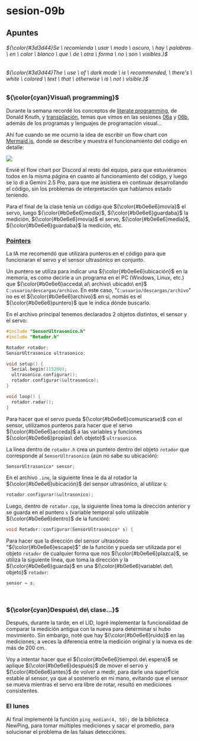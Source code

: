 # sesion-09b

## Apuntes
###### ${\color{#3d3d44}Se \ recomienda \ usar \ modo \ oscuro, \ hay \ palabras \ en \ color \ blanco \ que \ de \ otra \ forma \ no \ son \ visibles.}$ <br/>
###### ${\color{#3d3d44}The \ use \ of \ dark mode \ is \ recommended, \ there's \ white \ colored \ text \ that \ otherwise \ is \ not \ visible.}$ <br/>

### ${\color{cyan}Visual\ programming}$

Durante la semana recordé los conceptos de [literate programming](https://en.wikipedia.org/wiki/Literate_programming), de Donald Knuth, y [transpilación](https://es.wikipedia.org/wiki/Transpilador), temas que vimos en las sesiones [06a](https://github.com/disenoUDP/dis8645-2025-02-procesos/tree/main/28-FranUDP/sesion-06a) y [06b](https://github.com/disenoUDP/dis8645-2025-02-procesos/tree/main/28-FranUDP/sesion-06b), además de los programas y lenguajes de programación visual...

Ahí fue cuando se me ocurrió la idea de escribir un flow chart con [Mermaid.js](https://mermaid.js.org/), donde se describe y muestra el funcionamiento del código en detalle:

[![](https://mermaid.ink/img/pako:eNqNU8tu2zAQ_BWCJ4VwAju2bFmHBqnzaNo8gCS9FLosRNphK5IqKTqJH5_UUz6gQPNjXVKNnVzaXgSR2tmZ2VktaWm4oDmdVua-vAPbkNujQp8kN8LOzTVwsKQ0Sgq9ACI0qYDUxslSPj9pIjW-QEUYAz3zlbmQmrEdsrv7jhwW-nD56-exe4uAsvEIkLPwhC0QHhg7WEfk6tKsyPuWn8AcAjFjNTjDGJlZ4MYhErtyYQUqbvlWt8IqqcMtUWYurBMrMkl81VhEok5DlMRvXLoGNKpuYUfJqQfL0VpF5lAZS8DJmUYSggIjG3asiAtqIiQYaxlvnn-syPF_CJWL714KZPmL1NPk8z-kfkgmRtVggSjB346zNDEY0I2w0oTArBWuNppjbo0IVpR0ClXGabf9zpY3AYYi91vrwrW5CHcQOjrUYEHjABhTYGdCH1trLGPrQp9tk_qYXAQPWBRndPXVOLQf0o1cpPSPSPFCwOUUJyH0zqZHO0VS6Ek8f9oszcZ-9IsRST1t7ZlX-xOqDj2XZrs_seN5ci1qa7gvBfE6hBitQih1MVJV96PMBVhUc9qyb31dJJeG2D89pG2RWHgeSy5RphOkiUk-P4X2r2qxeyxvFbWCrhIuHOYl5_GP0qgqyIBHNIFbHHYmhht-uEYKVccN9A7XU0b5EvckJndCO3RmJad5Y73oUIUiIBzpstCEFLS5E0oUNMdX7PatoIVeI6YG_cUY9QKzxs_uaD6FyuHJ1xwacSQBF1dtbjEpXIKJ8bqheZaNhrELzZf0gea9_dHeuDseZtm4m6bDQX_UoY943d1Lh920Nxr0s2zYG6T9dYcuInF3bzwaZf00HWdpt9cfZPvr30GIhTQ?type=png)](https://mermaid.live/edit#pako:eNqNU8tu2zAQ_BWCJ4VwAju2bFmHBqnzaNo8gCS9FLosRNphK5IqKTqJH5_UUz6gQPNjXVKNnVzaXgSR2tmZ2VktaWm4oDmdVua-vAPbkNujQp8kN8LOzTVwsKQ0Sgq9ACI0qYDUxslSPj9pIjW-QEUYAz3zlbmQmrEdsrv7jhwW-nD56-exe4uAsvEIkLPwhC0QHhg7WEfk6tKsyPuWn8AcAjFjNTjDGJlZ4MYhErtyYQUqbvlWt8IqqcMtUWYurBMrMkl81VhEok5DlMRvXLoGNKpuYUfJqQfL0VpF5lAZS8DJmUYSggIjG3asiAtqIiQYaxlvnn-syPF_CJWL714KZPmL1NPk8z-kfkgmRtVggSjB346zNDEY0I2w0oTArBWuNppjbo0IVpR0ClXGabf9zpY3AYYi91vrwrW5CHcQOjrUYEHjABhTYGdCH1trLGPrQp9tk_qYXAQPWBRndPXVOLQf0o1cpPSPSPFCwOUUJyH0zqZHO0VS6Ek8f9oszcZ-9IsRST1t7ZlX-xOqDj2XZrs_seN5ci1qa7gvBfE6hBitQih1MVJV96PMBVhUc9qyb31dJJeG2D89pG2RWHgeSy5RphOkiUk-P4X2r2qxeyxvFbWCrhIuHOYl5_GP0qgqyIBHNIFbHHYmhht-uEYKVccN9A7XU0b5EvckJndCO3RmJad5Y73oUIUiIBzpstCEFLS5E0oUNMdX7PatoIVeI6YG_cUY9QKzxs_uaD6FyuHJ1xwacSQBF1dtbjEpXIKJ8bqheZaNhrELzZf0gea9_dHeuDseZtm4m6bDQX_UoY943d1Lh920Nxr0s2zYG6T9dYcuInF3bzwaZf00HWdpt9cfZPvr30GIhTQ)

Envié el flow chart por Discord al resto del equipo, para que estuviéramos todos en la misma página en cuanto al funcionamiento del código, y luego se lo di a Gemini 2.5 Pro, para que me asistiera en continuar desarrollando el código, sin los problemas de interpretación que habíamos estado teniendo.

Para el final de la clase tenía un código que ${\color{#b0e6e6}movía}$ el servo, luego ${\color{#b0e6e6}medía}$, ${\color{#b0e6e6}guardaba}$ la medición, ${\color{#b0e6e6}movía}$ el servo, ${\color{#b0e6e6}medía}$, ${\color{#b0e6e6}guardaba}$ la medición, etc.

### [Pointers](https://arduinogetstarted.com/es/reference/arduino-reference)

La IA me recomendó que utilizara punteros en el código para que funcionaran el servo y el sensor ultrasónico en conjunto.

Un puntero se utiliza para indicar una ${\color{#b0e6e6}ubicación}$ en la memoria, es como decirle a un programa en el PC (Windows, Linux, etc.) que ${\color{#b0e6e6}acceda\ al\ archivo\ ubicado\ en}$ `C:usuario/descargas/archivo`. En este caso, "`C:usuario/descargas/archivo`" no es el ${\color{#b0e6e6}archivo}$ en sí, nomás es el ${\color{#b0e6e6}puntero}$ que le indica dónde buscarlo.

En el archivo principal tenemos declarados 2 objetos distintos, el sensor y el servo:
````ino
#include "SensorUltrasonico.h"
#include "Rotador.h"

Rotador rotador;
SensorUltrasonico ultrasonico;

void setup() {
  Serial.begin(115200);
  ultrasonico.configurar();
  rotador.configurar(&ultrasonico); 
}

void loop() {
  rotador.radar();
}
````
Para hacer que el servo pueda ${\color{#b0e6e6}comunicarse}$ con el sensor, utilizamos punteros para hacer que el servo ${\color{#b0e6e6}acceda}$ a las variables y funciones ${\color{#b0e6e6}propias\ del\ objeto}$ `ultrasonico`.

La línea dentro de `rotador.h` crea un puntero dentro del objeto `rotador` que corresponde al `SensorUltrasonico` (aún no sabe su ubicación):
````cpp
SensorUltrasonico* sensor;
````

En el archivo `.ino`, la siguiente línea le da al rotador la ${\color{#b0e6e6}ubicación}$ del sensor ultrasónico, al utilizar `&`:

````cpp
rotador.configurar(&ultrasonico);
````

Luego, dentro de `rotador.cpp`, la siguiente línea toma la dirección anterior y se guarda en el puntero `s` (variable temporal solo utilizable ${\color{#b0e6e6}dentro}$ de la función):

````cpp
void Rotador::configurar(SensorUltrasonico* s) {
````

Para hacer que la dirección del sensor ultrasónico "${\color{#b0e6e6}escape}$" de la función y pueda ser utilizada por el objeto `rotador` de cualquier forma que nos ${\color{#b0e6e6}plazca}$, se utiliza la siguiente línea, que toma la dirección y la ${\color{#b0e6e6}guarda}$ en una ${\color{#b0e6e6}variable\ del\ objeto}$ `rotador`:

````cpp
sensor = s;
````
</br>

### ${\color{cyan}Después\ de\ clase...}$

Después, durante la tarde, en el LID, logré implementar la funcionalidad de comparar la medición antigua con la nueva para determinar si hubo movimiento. Sin embargo, noté que hay ${\color{#b0e6e6}ruido}$ en las mediciones; a veces la diferencia entre la medición original y la nueva es de más de 200 cm.

Voy a intentar hacer que el ${\color{#b0e6e6}tiempo\ de\ espera}$ se aplique ${\color{#b0e6e6}después}$ de mover el servo y ${\color{#b0e6e6}antes}$ de volver a medir, para darle una superficie estable al sensor, ya que al sostenerlo en mi mano, evitando que el sensor se mueva mientras el servo era libre de rotar, resultó en mediciones consistentes.

### El lunes

Al final implementé la función `ping_median(4, 50);` de la biblioteca NewPing, para tomar múltiples mediciones y sacar el promedio, para solucionar el problema de las falsas detecciónes.

